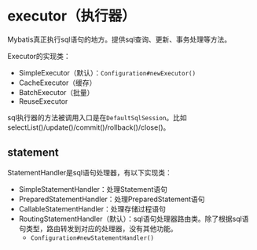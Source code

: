 executor（执行器）
================
Mybatis真正执行sql语句的地方。提供sql查询、更新、事务处理等方法。

Executor的实现类：
- SimpleExecutor（默认）：`Configuration#newExecutor()`
- CacheExecutor（缓存）
- BatchExecutor（批量）
- ReuseExecutor

sql执行器的方法被调用入口是在`DefaultSqlSession`。比如selectList()/update()/commit()/rollback()/close()。

statement
-------------
StatementHandler是sql语句处理器，有以下实现类：
- SimpleStatementHandler：处理Statement语句
- PreparedStatementHandler：处理PreparedStatement语句
- CallableStatementHandler：处理存储过程语句
- RoutingStatementHandler（默认）：sql语句处理器路由类。除了根据sql语句类型，路由转发到对应的处理器，没有其他功能。
  - `Configuration#newStatementHandler()`


